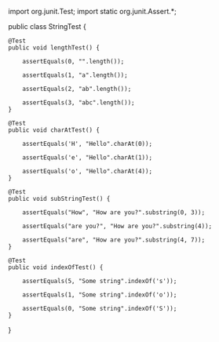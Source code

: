 import org.junit.Test;
import static org.junit.Assert.*;

public class StringTest {

    @Test
    public void lengthTest() {
    	
        assertEquals(0, "".length());
        
        assertEquals(1, "a".length());
        
        assertEquals(2, "ab".length());
        
        assertEquals(3, "abc".length());
    }

    @Test
    public void charAtTest() {
    	
        assertEquals('H', "Hello".charAt(0));
        
        assertEquals('e', "Hello".charAt(1));
        
        assertEquals('o', "Hello".charAt(4));
    }

    @Test
    public void subStringTest() {
    	
        assertEquals("How", "How are you?".substring(0, 3));
        
        assertEquals("are you?", "How are you?".substring(4));
        
        assertEquals("are", "How are you?".substring(4, 7));
    }

    @Test
    public void indexOfTest() {
    	
        assertEquals(5, "Some string".indexOf('s'));
        
        assertEquals(1, "Some string".indexOf('o'));
        
        assertEquals(0, "Some string".indexOf('S'));
    }
}
